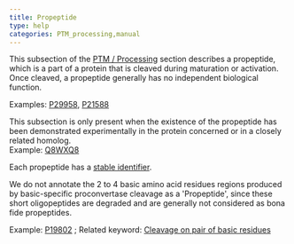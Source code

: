 ```yaml
---
title: Propeptide
type: help
categories: PTM_processing,manual
---
```


This subsection of the [PTM / Processing](https://www.uniprot.org/help/ptm%5Fprocessing%5Fsection) section describes a propeptide, which is a part of a protein that is cleaved during maturation or activation. Once cleaved, a propeptide generally has no independent biological function.

Examples: [P29958](https://www.uniprot.org/uniprotkb/P29958#ptm%5Fprocessing), [P21588](https://www.uniprot.org/uniprotkb/P21588#ptm%5Fprocessing)

This subsection is only present when the existence of the propeptide has been demonstrated experimentally in the protein concerned or in a closely related homolog.  
Example: [Q8WXQ8](https://www.uniprot.org/uniprotkb/Q8WXQ8#ptm%5Fprocessing)

Each propeptide has a [stable identifier](https://www.uniprot.org/help/sequence%5Fannotation#annotation%5Fid).

We do not annotate the 2 to 4 basic amino acid residues regions produced by basic-specific proconvertase cleavage as a 'Propeptide', since these short oligopeptides are degraded and are generally not considered as bona fide propeptides.

Example: [P19802](https://www.uniprot.org/uniprotkb/P19802#ptm%5Fprocessing) ; Related keyword: [Cleavage on pair of basic residues](https://www.uniprot.org/keywords/165)
